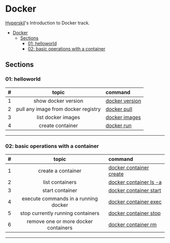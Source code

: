 # Docker
[Hyperskil](https://hyperskill.org/tracks/64)'s Introduction to Docker track.

- [Docker](#docker)
  - [Sections](#sections)
    - [01: helloworld](#01-helloworld)
    - [02: basic operations with a container](#02-basic-operations-with-a-container)

## Sections
### 01: helloworld
#|topic|command
:-:|:-:|:--
1|show docker version|[docker version](./01_helloworld/01_docker_version.sh)
2|pull any image from docker registry|[docker pull](./01_helloworld/02_docker_pull.sh)
3|list docker images|[docker images](./01_helloworld/03_list_images.sh)
4|create container|[docker run](./01_helloworld/04_run_image.sh)
<hr/>

### 02: basic operations with a container
#|topic|command
:-:|:-:|:--
1|create a container|[docker container create](./02_container/01_create_container.sh)
2|list containers|[docker container ls -a](./02_container/02_list_container.sh)
3|start container|[docker container start](./02_container/03_start_container.sh)
4|execute commands in a running docker|[docker container exec](./02_container/04_container_exec.sh)
5|stop currently running containers|[docker container stop](./02_container/05_container_stop.sh)
6|remove one or more docker containers|[docker container rm](./02_container/06_remove_container.sh)
<hr/>

<!--
### 00: section
#|topic|command
:-:|:-:|:--
||[](./)
<hr/>
-->
<!-- ||[](./) -->
